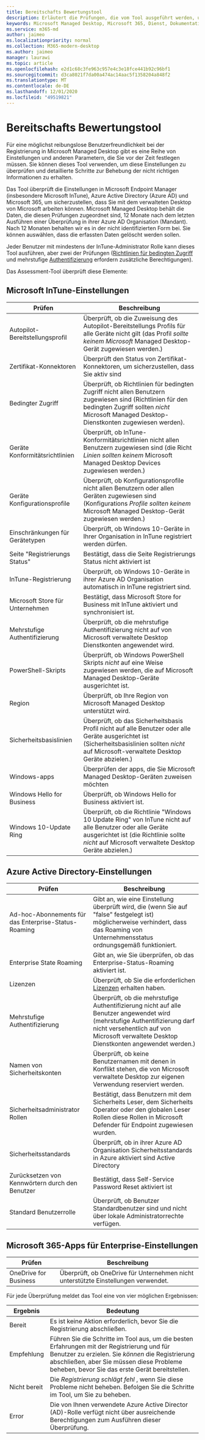 ```yaml
---
title: Bereitschafts Bewertungstool
description: Erläutert die Prüfungen, die vom Tool ausgeführt werden, und die Bedeutung der Ergebnisse.
keywords: Microsoft Managed Desktop, Microsoft 365, Dienst, Dokumentation
ms.service: m365-md
author: jaimeo
ms.localizationpriority: normal
ms.collection: M365-modern-desktop
ms.author: jaimeo
manager: laurawi
ms.topic: article
ms.openlocfilehash: e2d1c68c3fe963c957e4c3e18fce441b92c96bf1
ms.sourcegitcommit: d3ca8021f7da00a474ac14aac5f1358204a848f2
ms.translationtype: MT
ms.contentlocale: de-DE
ms.lasthandoff: 12/01/2020
ms.locfileid: "49519821"
---
```

# <a name="readiness-assessment-tool"></a>Bereitschafts Bewertungstool

Für eine möglichst reibungslose Benutzerfreundlichkeit bei der Registrierung in Microsoft Managed Desktop gibt es eine Reihe von Einstellungen und anderen Parametern, die Sie vor der Zeit festlegen müssen. Sie können dieses Tool verwenden, um diese Einstellungen zu überprüfen und detaillierte Schritte zur Behebung der nicht richtigen Informationen zu erhalten.

Das Tool überprüft die Einstellungen in Microsoft Endpoint Manager (insbesondere Microsoft InTune), Azure Active Directory (Azure AD) und Microsoft 365, um sicherzustellen, dass Sie mit dem verwalteten Desktop von Microsoft arbeiten können. Microsoft Managed Desktop behält die Daten, die diesen Prüfungen zugeordnet sind, 12 Monate nach dem letzten Ausführen einer Überprüfung in ihrer Azure AD Organisation (Mandant). Nach 12 Monaten behalten wir es in der nicht identifizierten Form bei.  Sie können auswählen, dass die erfassten Daten gelöscht werden sollen.

Jeder Benutzer mit mindestens der InTune-Administrator Rolle kann dieses Tool ausführen, aber zwei der Prüfungen ([Richtlinien für bedingten Zugriff](readiness-assessment-fix.md#conditional-access-policies) und mehrstufige [Authentifizierung](readiness-assessment-fix.md#multi-factor-authentication) erfordern zusätzliche Berechtigungen).
 
Das Assessment-Tool überprüft diese Elemente:

## <a name="microsoft-intune-settings"></a>Microsoft InTune-Einstellungen

|Prüfen  |Beschreibung  |
|---------|---------|
|Autopilot-Bereitstellungsprofil     | Überprüft, ob die Zuweisung des Autopilot-Bereitstellungs Profils für alle Geräte nicht gilt (das Profil *sollte keinem Microsoft* Managed Desktop-Gerät zugewiesen werden.)       |
|Zertifikat-Konnektoren     | Überprüft den Status von Zertifikat-Konnektoren, um sicherzustellen, dass Sie aktiv sind   |
|Bedingter Zugriff     | Überprüft, ob Richtlinien für bedingten Zugriff nicht allen Benutzern zugewiesen sind (Richtlinien für den bedingten Zugriff sollten *nicht* Microsoft Managed Desktop-Dienstkonten zugewiesen werden).    |
|Geräte Konformitätsrichtlinien     | Überprüft, ob InTune-Konformitätsrichtlinien nicht allen Benutzern zugewiesen sind (die Richt *Linien sollten keinem* Microsoft Managed Desktop Devices zugewiesen werden.)    |
|Geräte Konfigurationsprofile     | Überprüft, ob Konfigurationsprofile nicht allen Benutzern oder allen Geräten zugewiesen sind (Konfigurations *Profile sollten keinem* Microsoft Managed Desktop-Gerät zugewiesen werden.)     |
|Einschränkungen für Gerätetypen     | Überprüft, ob Windows 10-Geräte in Ihrer Organisation in InTune registriert werden dürfen.        |
|Seite "Registrierungs Status"     | Bestätigt, dass die Seite Registrierungs Status nicht aktiviert ist      |
|InTune-Registrierung     | Überprüft, ob Windows 10-Geräte in ihrer Azure AD Organisation automatisch in InTune registriert sind.         |
|Microsoft Store für Unternehmen     | Bestätigt, dass Microsoft Store for Business mit InTune aktiviert und synchronisiert ist.        |
|Mehrstufige Authentifizierung | Überprüft, ob die mehrstufige Authentifizierung nicht auf von Microsoft verwaltete Desktop Dienstkonten angewendet wird.
|PowerShell-Skripts     | Überprüft, ob Windows PowerShell Skripts *nicht* auf eine Weise zugewiesen werden, die auf Microsoft Managed Desktop-Geräte ausgerichtet ist.    |
|Region     | Überprüft, ob Ihre Region von Microsoft Managed Desktop unterstützt wird.        |
|Sicherheitsbasislinien     | Überprüft, ob das Sicherheitsbasis Profil nicht auf alle Benutzer oder alle Geräte ausgerichtet ist (Sicherheitsbasislinien sollten *nicht* auf Microsoft-verwaltete Desktop Geräte abzielen.)       |
|Windows-apps     | Überprüfen der apps, die Sie Microsoft Managed Desktop-Geräten zuweisen möchten      |
|Windows Hello for Business     | Überprüft, ob Windows Hello for Business aktiviert ist.        |
|Windows 10-Update Ring     | Überprüft, ob die Richtlinie "Windows 10 Update Ring" von InTune nicht auf alle Benutzer oder alle Geräte ausgerichtet ist (die Richtlinie sollte *nicht* auf Microsoft verwaltete Desktop Geräte abzielen.)     |


## <a name="azure-active-directory-settings"></a>Azure Active Directory-Einstellungen

|Prüfen  |Beschreibung  |
|---------|---------|
|Ad-hoc-Abonnements für das Enterprise-Status-Roaming     | Gibt an, wie eine Einstellung überprüft wird, die (wenn Sie auf "false" festgelegt ist) möglicherweise verhindert, dass das Roaming von Unternehmensstatus ordnungsgemäß funktioniert.  |
|Enterprise State Roaming     | Gibt an, wie Sie überprüfen, ob das Enterprise-Status-Roaming aktiviert ist.       |
|Lizenzen     | Überprüft, ob Sie die erforderlichen [Lizenzen](prerequisites.md#more-about-licenses) erhalten haben.         |
|Mehrstufige Authentifizierung     | Überprüft, ob die mehrstufige Authentifizierung nicht auf alle Benutzer angewendet wird (mehrstufige Authentifizierung darf nicht versehentlich auf von Microsoft verwaltete Desktop Dienstkonten angewendet werden.)|
|Namen von Sicherheitskonten   | Überprüft, ob keine Benutzernamen mit denen in Konflikt stehen, die von Microsoft verwaltete Desktop zur eigenen Verwendung reserviert werden.        |
|Sicherheitsadministrator Rollen     | Bestätigt, dass Benutzern mit dem Sicherheits Leser, dem Sicherheits Operator oder den globalen Leser Rollen diese Rollen in Microsoft Defender für Endpoint zugewiesen wurden.         |
|Sicherheitsstandards | Überprüft, ob in ihrer Azure AD Organisation Sicherheitsstandards in Azure aktiviert sind Active Directory |
|Zurücksetzen von Kennwörtern durch den Benutzer     | Bestätigt, dass Self-Service Password Reset aktiviert ist        |
|Standard Benutzerrolle     | Überprüft, ob Benutzer Standardbenutzer sind und nicht über lokale Administratorrechte verfügen.         |


## <a name="microsoft-365-apps-for-enterprise-settings"></a>Microsoft 365-Apps für Enterprise-Einstellungen

|Prüfen  |Beschreibung  |
|---------|---------|
|OneDrive for Business     | Überprüft, ob OneDrive für Unternehmen nicht unterstützte Einstellungen verwendet.        |


Für jede Überprüfung meldet das Tool eine von vier möglichen Ergebnissen:


|Ergebnis  |Bedeutung  |
|---------|---------|
|Bereit     | Es ist keine Aktion erforderlich, bevor Sie die Registrierung abschließen.        |
|Empfehlung    | Führen Sie die Schritte im Tool aus, um die besten Erfahrungen mit der Registrierung und für Benutzer zu erzielen. Sie *können* die Registrierung abschließen, aber Sie müssen diese Probleme beheben, bevor Sie das erste Gerät bereitstellen.        |
|Nicht bereit | Die *Registrierung schlägt fehl* , wenn Sie diese Probleme nicht beheben. Befolgen Sie die Schritte im Tool, um Sie zu beheben.        |
|Error | Die von Ihnen verwendete Azure Active Director (AD)-Rolle verfügt nicht über ausreichende Berechtigungen zum Ausführen dieser Überprüfung. |
